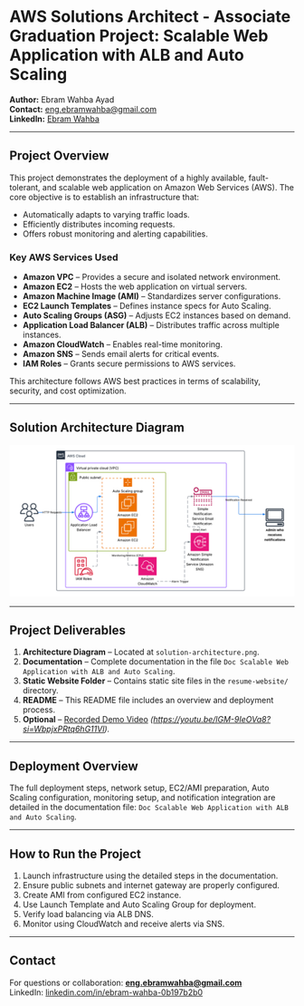 # AWS Solutions Architect - Associate Graduation Project: Scalable Web Application with ALB and Auto Scaling

**Author:** Ebram Wahba Ayad  
**Contact:** eng.ebramwahba@gmail.com  
**LinkedIn:** [Ebram Wahba](https://www.linkedin.com/in/ebram-wahba-0b197b2b0)

---

##  Project Overview

This project demonstrates the deployment of a highly available, fault-tolerant, and scalable web application on Amazon Web Services (AWS). The core objective is to establish an infrastructure that:

- Automatically adapts to varying traffic loads.
- Efficiently distributes incoming requests.
- Offers robust monitoring and alerting capabilities.

###  Key AWS Services Used

- **Amazon VPC** – Provides a secure and isolated network environment.
- **Amazon EC2** – Hosts the web application on virtual servers.
- **Amazon Machine Image (AMI)** – Standardizes server configurations.
- **EC2 Launch Templates** – Defines instance specs for Auto Scaling.
- **Auto Scaling Groups (ASG)** – Adjusts EC2 instances based on demand.
- **Application Load Balancer (ALB)** – Distributes traffic across multiple instances.
- **Amazon CloudWatch** – Enables real-time monitoring.
- **Amazon SNS** – Sends email alerts for critical events.
- **IAM Roles** – Grants secure permissions to AWS services.

This architecture follows AWS best practices in terms of scalability, security, and cost optimization.

---

##  Solution Architecture Diagram

![Solution Architecture](solution-architecture.png)

---

##  Project Deliverables

1. **Architecture Diagram** – Located at `solution-architecture.png`.
2. **Documentation** – Complete documentation in the file `Doc Scalable Web Application with ALB and Auto Scaling`.
3. **Static Website Folder** – Contains static site files in the `resume-website/` directory.
4. **README** – This README file includes an overview and deployment process.
5. **Optional** – [Recorded Demo Video](#) *(https://youtu.be/lGM-9IeOVa8?si=WbpjxPRtq6hG11Vl).*

---

##  Deployment Overview

The full deployment steps, network setup, EC2/AMI preparation, Auto Scaling configuration, monitoring setup, and notification integration are detailed in the documentation file: `Doc Scalable Web Application with ALB and Auto Scaling`.

---

##  How to Run the Project

1. Launch infrastructure using the detailed steps in the documentation.
2. Ensure public subnets and internet gateway are properly configured.
3. Create AMI from configured EC2 instance.
4. Use Launch Template and Auto Scaling Group for deployment.
5. Verify load balancing via ALB DNS.
6. Monitor using CloudWatch and receive alerts via SNS.

---



##  Contact

For questions or collaboration: **eng.ebramwahba@gmail.com**  
LinkedIn: [linkedin.com/in/ebram-wahba-0b197b2b0](https://www.linkedin.com/in/ebram-wahba-0b197b2b0)
